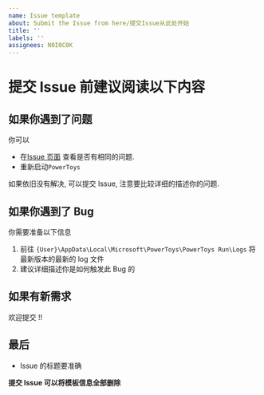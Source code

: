 ```yaml
---
name: Issue template
about: Submit the Issue from here/提交Issue从此处开始
title: ''
labels: ''
assignees: N0I0C0K
---
```


# 提交 Issue 前建议阅读以下内容

## 如果你遇到了问题

你可以

- 在[Issue 页面](https://github.com/N0I0C0K/PowerTranslator/issues?q=) 查看是否有相同的问题.
- 重新启动`PowerToys`

如果依旧没有解决, 可以提交 Issue, 注意要比较详细的描述你的问题.

## 如果你遇到了 Bug

你需要准备以下信息

1.  前往 `{User}\AppData\Local\Microsoft\PowerToys\PowerToys Run\Logs` 将最新版本的最新的 log 文件
2.  建议详细描述你是如何触发此 Bug 的

## 如果有新需求

欢迎提交 !!

## 最后

- Issue 的标题要准确

**提交 Issue 可以将模板信息全部删除**
